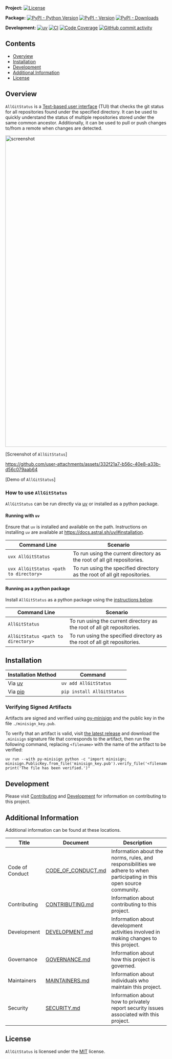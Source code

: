 **Project:**
[![License](https://img.shields.io/github/license/davidbrownell/AllGitStatus?color=dark-green)](https://github.com/davidbrownell/AllGitStatus/blob/master/LICENSE)

**Package:**
[![PyPI - Python Version](https://img.shields.io/pypi/pyversions/AllGitStatus?color=dark-green)](https://pypi.org/project/AllGitStatus/)
[![PyPI - Version](https://img.shields.io/pypi/v/AllGitStatus?color=dark-green)](https://pypi.org/project/AllGitStatus/)
[![PyPI - Downloads](https://img.shields.io/pypi/dm/AllGitStatus)](https://pypistats.org/packages/allgitstatus)

**Development:**
[![uv](https://img.shields.io/endpoint?url=https://raw.githubusercontent.com/astral-sh/uv/main/assets/badge/v0.json)](https://github.com/astral-sh/uv)
[![CI](https://github.com/davidbrownell/AllGitStatus/actions/workflows/CICD.yml/badge.svg)](https://github.com/davidbrownell/AllGitStatus/actions/workflows/CICD.yml)
[![Code Coverage](https://img.shields.io/endpoint?url=https://gist.githubusercontent.com/davidbrownell/f15146b1b8fdc0a5d45ac0eb786a84f7/raw/AllGitStatus_code_coverage.json)](https://github.com/davidbrownell/AllGitStatus/actions)
[![GitHub commit activity](https://img.shields.io/github/commit-activity/y/davidbrownell/AllGitStatus?color=dark-green)](https://github.com/davidbrownell/AllGitStatus/commits/main/)

<!-- Content above this delimiter will be copied to the generated README.md file. DO NOT REMOVE THIS COMMENT, as it will cause regeneration to fail. -->

## Contents
- [Overview](#overview)
- [Installation](#installation)
- [Development](#development)
- [Additional Information](#additional-information)
- [License](#license)

## Overview
`AllGitStatus` is a [Text-based user interface](https://en.wikipedia.org/wiki/Text-based_user_interface) (TUI) that checks the git status for all repositories found under the specified directory. It can be used to quickly understand the status of multiple repositories stored under the same common ancestor. Additionally, it can be used to pull or push changes to/from a remote when changes are detected.

<img width="1611" height="974" alt="screenshot" src="https://github.com/user-attachments/assets/881c7686-51a5-4e3f-93d6-e1699fa6a7ea" />

[Screenshot of `AllGitStatus`]


https://github.com/user-attachments/assets/332f21a7-b56c-40e8-a33b-d56c079aab64

[Demo of `AllGitStatus`]


### How to use `AllGitStatus`

`AllGitStatus` can be run directly via [uv](https://github.com/astral-sh/uv) or installed as a python package.

#### Running with `uv`

Ensure that `uv` is installed and available on the path. Instructions on installing `uv` are available at https://docs.astral.sh/uv/#installation.

| Command Line | Scenario |
| --- | --- |
| `uvx AllGitStatus` | To run using the current directory as the root of all git repositories. |
| `uvx AllGitStatus <path to directory>` | To run using the specified directory as the root of all git repositories. |

#### Running as a python package

Install `AllGitStatus` as a python package using the [instructions below](#installation).

| Command Line | Scenario |
| --- | --- |
| `AllGitStatus` | To run using the current directory as the root of all git repositories. |
| `AllGitStatus <path to directory>` | To run using the specified directory as the root of all git repositories. |

<!-- Content below this delimiter will be copied to the generated README.md file. DO NOT REMOVE THIS COMMENT, as it will cause regeneration to fail. -->

## Installation

| Installation Method | Command |
| --- | --- |
| Via [uv](https://github.com/astral-sh/uv) | `uv add AllGitStatus` |
| Via [pip](https://pip.pypa.io/en/stable/) | `pip install AllGitStatus` |

### Verifying Signed Artifacts
Artifacts are signed and verified using [py-minisign](https://github.com/x13a/py-minisign) and the public key in the file `./minisign_key.pub`.

To verify that an artifact is valid, visit [the latest release](https://github.com/davidbrownell/AllGitStatus/releases/latest) and download the `.minisign` signature file that corresponds to the artifact, then run the following command, replacing `<filename>` with the name of the artifact to be verified:

```shell
uv run --with py-minisign python -c "import minisign; minisign.PublicKey.from_file('minisign_key.pub').verify_file('<filename>'); print('The file has been verified.')"
```

## Development
Please visit [Contributing](https://github.com/davidbrownell/AllGitStatus/blob/main/CONTRIBUTING.md) and [Development](https://github.com/davidbrownell/AllGitStatus/blob/main/DEVELOPMENT.md) for information on contributing to this project.

## Additional Information
Additional information can be found at these locations.

| Title | Document | Description |
| --- | --- | --- |
| Code of Conduct | [CODE_OF_CONDUCT.md](https://github.com/davidbrownell/AllGitStatus/blob/main/CODE_OF_CONDUCT.md) | Information about the norms, rules, and responsibilities we adhere to when participating in this open source community. |
| Contributing | [CONTRIBUTING.md](https://github.com/davidbrownell/AllGitStatus/blob/main/CONTRIBUTING.md) | Information about contributing to this project. |
| Development | [DEVELOPMENT.md](https://github.com/davidbrownell/AllGitStatus/blob/main/DEVELOPMENT.md) | Information about development activities involved in making changes to this project. |
| Governance | [GOVERNANCE.md](https://github.com/davidbrownell/AllGitStatus/blob/main/GOVERNANCE.md) | Information about how this project is governed. |
| Maintainers | [MAINTAINERS.md](https://github.com/davidbrownell/AllGitStatus/blob/main/MAINTAINERS.md) | Information about individuals who maintain this project. |
| Security | [SECURITY.md](https://github.com/davidbrownell/AllGitStatus/blob/main/SECURITY.md) | Information about how to privately report security issues associated with this project. |

## License
`AllGitStatus` is licensed under the <a href="https://choosealicense.com/licenses/MIT/" target="_blank">MIT</a> license.
